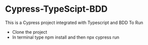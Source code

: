 # Cypress-TypeScipt-BDD
This is a Cypress project integrated with Typescript and BDD
To Run
 - Clone the project
 - In terminal type npm install and then npx cypress run
